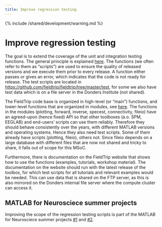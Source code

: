```yaml
---
title: Improve regression testing
---
```


{% include /shared/development/warning.md %}

# Improve regression testing

The goal is to extend the coverage of the unit and integration testing functions. The general principle is explained [here](/development/testing). The functions (we often refer to them as “scripts”) are used to ensure the quality of released versions and we execute them prior to every release. A function either passes or gives an error, which indicates that the code is not ready for release. The test scripts are located in https://github.com/fieldtrip/fieldtrip/tree/master/test, for some we also have test data which is on a file server in the Donders Institute (not shared).

The FieldTrip code base is organized in high-level (or “main”) functions, and lower-level functions that are organized in modules, see [here](/development/module). The functions in the modules (plotting, forward, inverse, specest, connectivity, fileio) have an agreed-upon (hence fixed) API so that other toolboxes (a.o. SPM, EEGLAB) and end-users’ scripts can use them reliably. Therefore they should behave consistently over the years, with different MATLAB versions and operating systems. Hence they also need test scripts. Some of them already have scripts (plotting, fileio), others not. Since fileio depends on a large database with different files that are now not shared and tricky to share, it falls out of scope for this MSoC.

Furthermore, there is documentation on the FieldTrip website that shows how to use the functions (examples, tutorials, workshop material). The documentation on the website should run with the latest release of the toolbox, for which test scripts for all tutorials and relevant examples would be needed. This can use data that is shared on the FTP server, as this is also mirrored on the Donders internal file server where the compute cluster can access it.

## MATLAB for Neurosciece summer projects

Improving the scope of the regression testing scripts is part of the MATLAB for Neurosciece summer projects [#1](https://github.com/fieldtrip/fieldtrip/issues?q=is%3Aissue+project%3Afieldtrip/fieldtrip/3) and [#2](https://github.com/fieldtrip/fieldtrip/issues?q=is%3Aissue+project%3Afieldtrip/fieldtrip/4).
